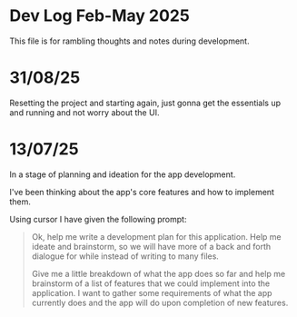 # Dev Log Feb-May 2025

This file is for rambling thoughts and notes during development.

# 31/08/25

Resetting the project and starting again, just gonna get the 
essentials up and running and not worry about the UI.

# 13/07/25

In a stage of planning and ideation for the app development. 

I've been thinking about the app's core features and how to implement them.

Using cursor I have given the following prompt:

> Ok, help me write a development plan for this application. Help me ideate and brainstorm, so we will have more of a back and forth dialogue for while instead of writing to many files.
> 
> Give me a little breakdown of what the app does so far and help me brainstorm of a list of features that we could implement into the application. I want to gather some requirements of what the app currently does and the app will do upon completion of new features.
